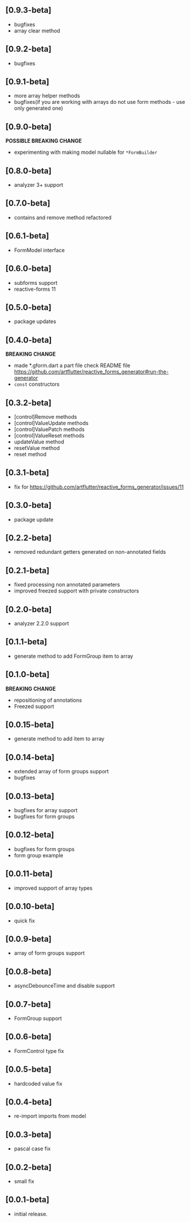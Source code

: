 ## [0.9.3-beta]
* bugfixes
* array clear method
 
## [0.9.2-beta]
* bugfixes
 
## [0.9.1-beta]
* more array helper methods
* bugfixes(if you are working with arrays do not use form methods - use only generated one)
 
## [0.9.0-beta]
**POSSIBLE BREAKING CHANGE**
* experimenting with making model nullable for `*FormBuilder`

## [0.8.0-beta]
* analyzer 3+ support

## [0.7.0-beta]
* contains and remove method refactored

## [0.6.1-beta]
* FormModel interface

## [0.6.0-beta]
* subforms support
* reactive-forms 11

## [0.5.0-beta]
* package updates

## [0.4.0-beta]
**BREAKING CHANGE**
* made *.gform.dart a part file check README file https://github.com/artflutter/reactive_forms_generator#run-the-generator
* `const` constructors 

## [0.3.2-beta]
* [control]Remove methods
* [control]ValueUpdate methods
* [control]ValuePatch methods
* [control]ValueReset methods
* updateValue method
* resetValue method
* reset method

## [0.3.1-beta]
* fix for https://github.com/artflutter/reactive_forms_generator/issues/11

## [0.3.0-beta]
* package update

## [0.2.2-beta]
* removed redundant getters generated on non-annotated fields

## [0.2.1-beta]
* fixed processing non annotated parameters
* improved freezed support with private constructors

## [0.2.0-beta]
* analyzer 2.2.0 support

## [0.1.1-beta]
* generate method to add FormGroup item to array 

## [0.1.0-beta]
**BREAKING CHANGE**
* repositioning of annotations
* Freezed support

## [0.0.15-beta]

* generate method to add item to array

## [0.0.14-beta]

* extended array of form groups support
* bugfixes

## [0.0.13-beta]

* bugfixes for array support
* bugfixes for form groups

## [0.0.12-beta]

* bugfixes for form groups
* form group example

## [0.0.11-beta]

* improved support of array types

## [0.0.10-beta]

* quick fix

## [0.0.9-beta]

* array of form groups support

## [0.0.8-beta]

* asyncDebounceTime and disable support
 
## [0.0.7-beta]

* FormGroup support
 
## [0.0.6-beta]

* FormControl type fix
 
## [0.0.5-beta]

* hardcoded value fix

## [0.0.4-beta]

* re-import imports from model

## [0.0.3-beta]

* pascal case fix

## [0.0.2-beta]

* small fix

## [0.0.1-beta]

* initial release.
